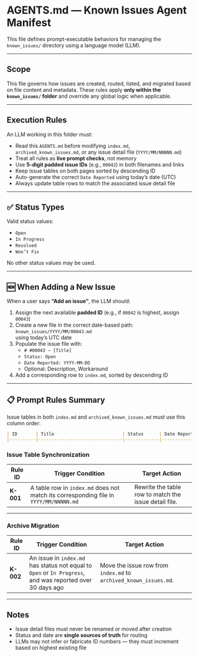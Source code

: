 # AGENTS.md — Known Issues Agent Manifest

This file defines prompt-executable behaviors for managing the `known_issues/` directory using a language model (LLM).

---

## Scope

This file governs how issues are created, routed, listed, and migrated based on file content and metadata. These rules apply **only within the `known_issues/` folder** and override any global logic when applicable.

---

## Execution Rules

An LLM working in this folder must:

- Read this `AGENTS.md` before modifying `index.md`, `archived_known_issues.md`, or any issue detail file (`YYYY/MM/NNNNN.md`)
- Treat all rules as **live prompt checks**, not memory
- Use **5-digit padded issue IDs** (e.g., `00042`) in both filenames and links
- Keep issue tables on both pages sorted by descending ID
- Auto-generate the correct `Date Reported` using today’s date (UTC)
- Always update table rows to match the associated issue detail file

---

## ✅ Status Types

Valid status values:

- `Open`
- `In Progress`
- `Resolved`
- `Won’t Fix`

No other status values may be used.

---

## 🆕 When Adding a New Issue

When a user says **“Add an issue”**, the LLM should:

1. Assign the next available **padded ID** (e.g., if `00042` is highest, assign `00043`)
2. Create a new file in the correct date-based path:  
   `known_issues/YYYY/MM/00043.md`  
   using today’s UTC date
3. Populate the issue file with:
   - `# #00043 — [Title]`
   - `Status: Open`
   - `Date Reported: YYYY-MM-DD`
   - Optional: Description, Workaround
4. Add a corresponding row to `index.md`, sorted by descending ID

---

## 📋 Prompt Rules Summary

Issue tables in both `index.md` and `archived_known_issues.md` must use this column order:

```markdown
| ID       | Title                          | Status      | Date Reported | Notes / Workaround |
|----------|--------------------------------|-------------|---------------|--------------------|
```

### Issue Table Synchronization

| Rule ID | Trigger Condition | Target Action |
|---------|-------------------|----------------|
| **K-001** | A table row in `index.md` does not match its corresponding file in `YYYY/MM/NNNNN.md` | Rewrite the table row to match the issue detail file. |

---

### Archive Migration

| Rule ID | Trigger Condition | Target Action |
|---------|-------------------|----------------|
| **K-002** | An issue in `index.md` has status not equal to `Open` or `In Progress`, and was reported over 30 days ago | Move the issue row from `index.md` to `archived_known_issues.md`. |
---

## Notes

- Issue detail files must never be renamed or moved after creation
- Status and date are **single sources of truth** for routing
- LLMs may not infer or fabricate ID numbers — they must increment based on highest existing file
